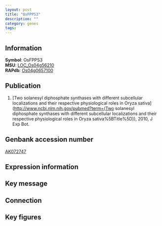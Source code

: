 ```yaml
---
layout: post
title: "OsFPPS3"
description: ""
category: genes
tags: 
---
```


## Information
__Symbol__: OsFPPS3  
__MSU__: [LOC_Os04g56210](http://rice.plantbiology.msu.edu/cgi-bin/ORF_infopage.cgi?orf=LOC_Os04g56210)  
__RAPdb__: [Os04g0657100](http://rapdb.dna.affrc.go.jp/viewer/gbrowse_details/irgsp1?name=Os04g0657100)  

## Publication
1. [Two solanesyl diphosphate synthases with different subcellular localizations and their respective physiological roles in Oryza sativa](http://www.ncbi.nlm.nih.gov/pubmed?term=(Two solanesyl diphosphate synthases with different subcellular localizations and their respective physiological roles in Oryza sativa%5BTitle%5D)), 2010, J Exp Bot.

## Genbank accession number
[AK072747](http://www.ncbi.nlm.nih.gov/nuccore/AK072747)

## Expression information

## Key message

## Connection

## Key figures


